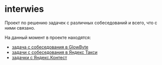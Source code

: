 # interwies

Проект по решению задачек с различных собеседований и всего, что с ними связано.

На данный момент в проекте находятся:
* [задача с собеседования в GlowByte](./GlowByte/description.md)
* [задачи с собеседования в Яндекс Такси](./yandex.taxi/description.md)
* [задачки с Яндекс.Контест](./yandex.contest/description.md)
